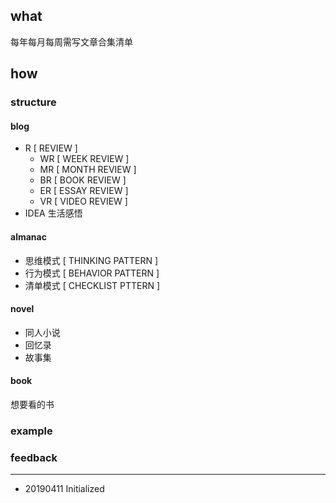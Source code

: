 ## what

每年每月每周需写文章合集清单

## how

### structure

#### blog 

- R [ REVIEW ] 
  - WR [ WEEK REVIEW ]
  - MR [ MONTH REVIEW ] 
  - BR [ BOOK REVIEW ] 
  - ER [ ESSAY REVIEW ] 
  - VR [ VIDEO REVIEW ]
- IDEA 生活感悟

#### almanac

- 思维模式 [ THINKING PATTERN ]
- 行为模式 [ BEHAVIOR PATTERN ]
- 清单模式 [ CHECKLIST PTTERN ]

#### novel

- 同人小说
- 回忆录
- 故事集

#### book

想要看的书

### example

### feedback

------

- 20190411 Initialized

